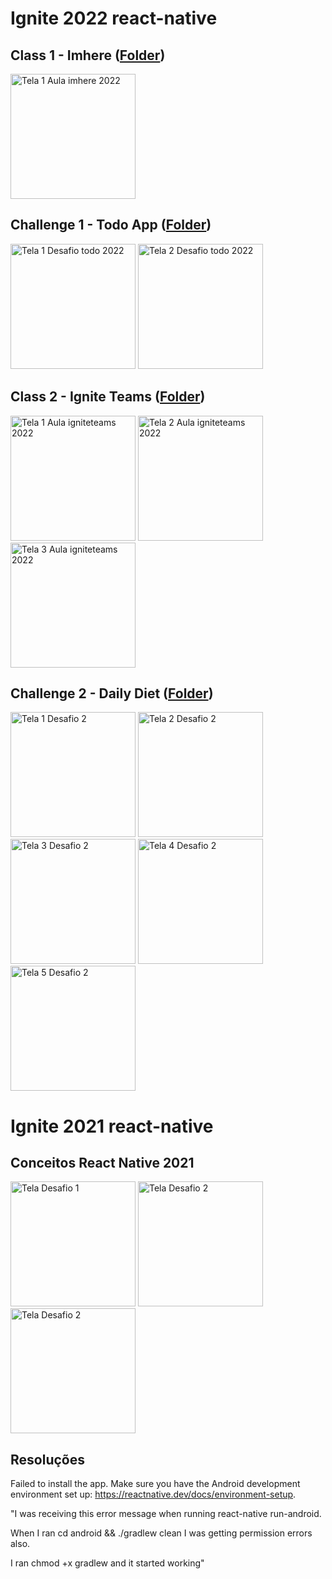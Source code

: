# Ignite 2022 react-native

## Class 1 - Imhere ([Folder](./react-native-2022/aulas/1-imhere/))

<img width="200px" src="./react-native-2022/aulas/1-imhere/aula-1.png" alt="Tela 1 Aula imhere 2022"/>

## Challenge 1 - Todo App ([Folder](./react-native-2022/desafios/1-todo/))

<div width="100%">
  <img width="200px" src="./react-native-2022/desafios/1-todo/todo-1.png" alt="Tela 1 Desafio todo 2022"/>
  <img width="200px" src="./react-native-2022/desafios/1-todo/todo-2.png" alt="Tela 2 Desafio todo 2022"/>
</div>

## Class 2 - Ignite Teams ([Folder](./react-native-2022/aulas/2-igniteteams/))

<div width="100%">
  <img width="200px" src="./react-native-2022/aulas/2-igniteteams/igniteteams-1.png" alt="Tela 1 Aula igniteteams 2022"/>
  <img width="200px"  src="./react-native-2022/aulas/2-igniteteams/igniteteams-2.png"  alt="Tela 2 Aula igniteteams 2022"/>
  <img width="200px"  src="./react-native-2022/aulas/2-igniteteams/igniteteams-3.png"  alt="Tela 3 Aula igniteteams 2022"/>
</div>

## Challenge 2 - Daily Diet ([Folder](./react-native-2022/desafios/2-dailydiet/))

<div width="100%">
  <img width="200px" src="./react-native-2022/desafios/2-dailydiet/diet1.png" alt="Tela 1 Desafio 2"/>
  <img width="200px" src="./react-native-2022/desafios/2-dailydiet/diet2.png" alt="Tela 2 Desafio 2"/>
  <img width="200px" src="./react-native-2022/desafios/2-dailydiet/diet3.png" alt="Tela 3 Desafio 2"/>
  <img width="200px" src="./react-native-2022/desafios/2-dailydiet/diet4.png" alt="Tela 4 Desafio 2"/>
  <img width="200px" src="./react-native-2022/desafios/2-dailydiet/diet5.png" alt="Tela 5 Desafio 2"/>
</div>

# Ignite 2021 react-native

## Conceitos React Native 2021

<div width="100%">
  <img width="200px" src="./react-native-2021/desafios/1-conceitos-do-react-native-e-theme/1-conceitos-do-react-native.png" alt="Tela Desafio 1"/>
  <img width="200px" src="./react-native-2021/desafios/1-conceitos-do-react-native-e-theme/1.2-desafio-theme-switch.png" alt="Tela Desafio 2"/>
  <img width="200px" src="./react-native-2021/desafios/1-conceitos-do-react-native-e-theme/1.2-desafio-theme-switch-2.png" alt="Tela Desafio 2"/>
</div>

## Resoluções

Failed to install the app. Make sure you have the Android development environment set up: https://reactnative.dev/docs/environment-setup.

"I was receiving this error message when running react-native run-android.

When I ran cd android && ./gradlew clean I was getting permission errors also.

I ran chmod +x gradlew and it started working"
